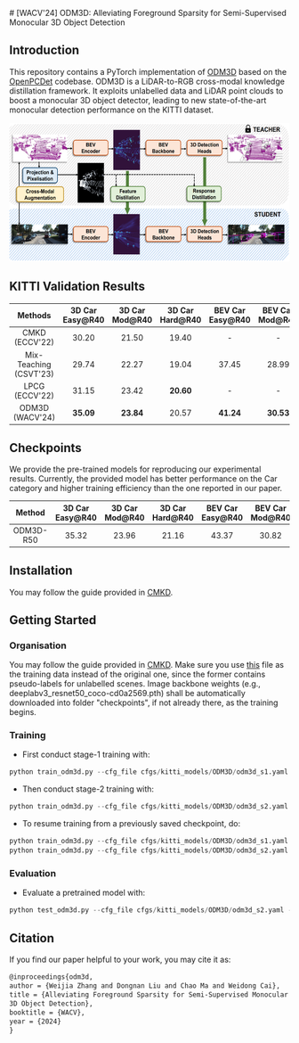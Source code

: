 \# [WACV'24] ODM3D: Alleviating Foreground Sparsity for Semi-Supervised Monocular 3D Object Detection

## Introduction
This repository contains a PyTorch implementation of [ODM3D](https://arxiv.org/abs/2310.18620) based on the [OpenPCDet](https://github.com/open-mmlab/OpenPCDet) codebase.
ODM3D is a LiDAR-to-RGB cross-modal knowledge distillation framework. It exploits unlabelled data and LiDAR point clouds to boost a monocular 3D object detector, leading to new state-of-the-art monocular detection performance on the KITTI dataset.
<p align="center">
    <img src="fig/framework.png" alt="4709_cmaug" style="height: 250px; width:550px;"/>
</p>

## KITTI Validation Results
|        Methods         | 3D Car Easy@R40 | 3D Car Mod@R40 | 3D Car Hard@R40 | BEV Car Easy@R40 | BEV Car Mod@R40 | BEV Car Hard@R40 |
|:----------------------:|:---------------:|:--------------:|:---------------:|:----------------:|:---------------:|:----------------:|
|     CMKD (ECCV'22)     |      30.20      |     21.50      |      19.40      |        -         |        -        |        -         |
| Mix-Teaching (CSVT'23) |      29.74      |     22.27      |      19.04      |      37.45       |      28.99      |      25.31       |
|     LPCG (ECCV'22)     |      31.15      |     23.42      |    **20.60**    |        -         |        -        |        -         |
|    ODM3D (WACV'24)     |    **35.09**    |   **23.84**    |      20.57      |    **41.24**     |    **30.53**    |    **25.70**     |

## Checkpoints
We provide the pre-trained models for reproducing our experimental results. Currently, the provided model has better performance on the Car category and higher training efficiency than the one reported in our paper.

|   Method   | 3D Car Easy@R40 | 3D Car Mod@R40 | 3D Car Hard@R40 | BEV Car Easy@R40 | BEV Car Mod@R40 | BEV Car Hard@R40 |    Student     |                                            Teacher                                             |
|:----------:|:---------------:|:--------------:|:---------------:|:----------------:|:---------------:|:----------------:|:--------------:|:----------------------------------------------------------------------------------------------:|
| ODM3D-R50  |      35.32      |     23.96      |      21.16      |      43.37       |      30.82      |      27.07       |   [model](https://drive.google.com/file/d/1KjPb6Q5S5aPuqKy0tfX0DfhJx5AW00_G/view?usp=sharing)    | [model](https://drive.google.com/file/d/1NYlaQnS79dAsYSW85JR7NiHu2owc7-rc/view?usp=drive_link) |


## Installation
You may follow the guide provided in [CMKD](https://github.com/Cc-Hy/CMKD/blob/main/docs/INSTALL.md).

## Getting Started

### Organisation
You may follow the guide provided in [CMKD](https://github.com/Cc-Hy/CMKD/blob/main/docs/GETTING_STARTED.md). 
Make sure you use [this](https://drive.google.com/file/d/1YxG2Yb1OhlscahsdWrwymY1yFcsOTaqN/view?usp=drive_link) file as the training data instead of the original one, since the former contains pseudo-labels for unlabelled scenes.
Image backbone weights (e.g., deeplabv3_resnet50_coco-cd0a2569.pth) shall be automatically downloaded into folder "checkpoints", if not already there, as the training begins.

### Training
* First conduct stage-1 training with:
```python
python train_odm3d.py --cfg_file cfgs/kitti_models/ODM3D/odm3d_s1.yaml --pretrained_lidar_model ../checkpoints/scd-teacher-kitti.pth
```
* Then conduct stage-2 training with:
```python
python train_odm3d.py --cfg_file cfgs/kitti_models/ODM3D/odm3d_s2.yaml --pretrained_lidar_model ../checkpoints/scd-teacher-kitti.pth --pretrained_img_model ${PATH_TO_STAGE1_MODEL}
```
* To resume training from a previously saved checkpoint, do:
```python
python train_odm3d.py --cfg_file cfgs/kitti_models/ODM3D/odm3d_s1.yaml --pretrained_lidar_model ../checkpoints/scd-teacher-kitti.pth -ckpt ${PATH_TO_CKPT}
python train_odm3d.py --cfg_file cfgs/kitti_models/ODM3D/odm3d_s2.yaml --pretrained_lidar_model ../checkpoints/scd-teacher-kitti.pth --ckpt ${PATH_TO_CKPT}
```

### Evaluation
* Evaluate a pretrained model with: 
```python
python test_odm3d.py --cfg_file cfgs/kitti_models/ODM3D/odm3d_s2.yaml --ckpt ${PATH_TO_MODEL}
```



## Citation
If you find our paper helpful to your work, you may cite it as:
```
@inproceedings{odm3d,
author = {Weijia Zhang and Dongnan Liu and Chao Ma and Weidong Cai},
title = {Alleviating Foreground Sparsity for Semi-Supervised Monocular 3D Object Detection},
booktitle = {WACV},
year = {2024}
}
```
